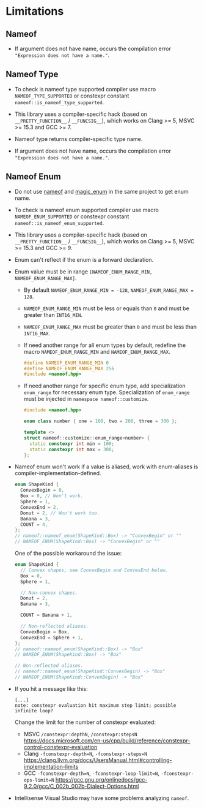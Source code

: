 # Limitations

## Nameof

* If argument does not have name, occurs the compilation error `"Expression does not have a name."`.

## Nameof Type

* To check is nameof type supported compiler use macro `NAMEOF_TYPE_SUPPORTED` or constexpr constant `nameof::is_nameof_type_supported`.

* This library uses a compiler-specific hack (based on `__PRETTY_FUNCTION__` / `__FUNCSIG__`), which works on Clang >= 5, MSVC >= 15.3 and GCC >= 7.

* Nameof type returns compiler-specific type name.

* If argument does not have name, occurs the compilation error `"Expression does not have a name."`.

## Nameof Enum

* Do not use [nameof](https://github.com/Neargye/nameof) and [magic_enum](https://github.com/Neargye/magic_enum) in the same project to get enum name.

* To check is nameof enum supported compiler use macro `NAMEOF_ENUM_SUPPORTED` or constexpr constant `nameof::is_nameof_enum_supported`.

* This library uses a compiler-specific hack (based on `__PRETTY_FUNCTION__` / `__FUNCSIG__`), which works on Clang >= 5, MSVC >= 15.3 and GCC >= 9.

* Enum can't reflect if the enum is a forward declaration.

* Enum value must be in range `[NAMEOF_ENUM_RANGE_MIN, NAMEOF_ENUM_RANGE_MAX]`.

  * By default `NAMEOF_ENUM_RANGE_MIN = -128`, `NAMEOF_ENUM_RANGE_MAX = 128`.

  * `NAMEOF_ENUM_RANGE_MIN` must be less or equals than `0` and must be greater than `INT16_MIN`.

  * `NAMEOF_ENUM_RANGE_MAX` must be greater than `0` and must be less than `INT16_MAX`.

  * If need another range for all enum types by default, redefine the macro `NAMEOF_ENUM_RANGE_MIN` and `NAMEOF_ENUM_RANGE_MAX`.

    ```cpp
    #define NAMEOF_ENUM_RANGE_MIN 0
    #define NAMEOF_ENUM_RANGE_MAX 256
    #include <nameof.hpp>
    ```

  * If need another range for specific enum type, add specialization `enum_range` for necessary enum type. Specialization of `enum_range` must be injected in `namespace nameof::customize`.

    ```cpp
    #include <nameof.hpp>

    enum class number { one = 100, two = 200, three = 300 };

    template <>
    struct nameof::customize::enum_range<number> {
      static constexpr int min = 100;
      static constexpr int max = 300;
    };
    ```

* Nameof enum won't work if a value is aliased, work with enum-aliases is compiler-implementation-defined.

  ```cpp
  enum ShapeKind {
    ConvexBegin = 0,
    Box = 0, // Won't work.
    Sphere = 1,
    ConvexEnd = 2,
    Donut = 2, // Won't work too.
    Banana = 3,
    COUNT = 4,
  };
  // nameof::nameof_enum(ShapeKind::Box) -> "ConvexBegin" or ""
  // NAMEOF_ENUM(ShapeKind::Box) -> "ConvexBegin" or ""
  ```

  One of the possible workaround the issue:

  ```cpp
  enum ShapeKind {
    // Convex shapes, see ConvexBegin and ConvexEnd below.
    Box = 0,
    Sphere = 1,

    // Non-convex shapes.
    Donut = 2,
    Banana = 3,

    COUNT = Banana + 1,

    // Non-reflected aliases.
    ConvexBegin = Box,
    ConvexEnd = Sphere + 1,
  };
  // nameof::nameof_enum(ShapeKind::Box) -> "Box"
  // NAMEOF_ENUM(ShapeKind::Box) -> "Box"

  // Non-reflected aliases.
  // nameof::nameof_enum(ShapeKind::ConvexBegin) -> "Box"
  // NAMEOF_ENUM(ShapeKind::ConvexBegin) -> "Box"
  ```

* If you hit a message like this:

  ```text
  [...]
  note: constexpr evaluation hit maximum step limit; possible infinite loop?
  ```

  Change the limit for the number of constexpr evaluated:
  * MSVC `/constexpr:depthN`, `/constexpr:stepsN` <https://docs.microsoft.com/en-us/cpp/build/reference/constexpr-control-constexpr-evaluation>
  * Clang `-fconstexpr-depth=N`, `-fconstexpr-steps=N` <https://clang.llvm.org/docs/UsersManual.html#controlling-implementation-limits>
  * GCC `-fconstexpr-depth=N`, `-fconstexpr-loop-limit=N`, `-fconstexpr-ops-limit=N` <https://gcc.gnu.org/onlinedocs/gcc-9.2.0/gcc/C_002b_002b-Dialect-Options.html>

* Intellisense Visual Studio may have some problems analyzing `nameof`.
